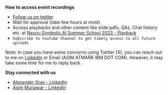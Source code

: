 **How to access event recordings**

- [Follow us on twitter](https://twitter.com/asimunawar)
- Wait for approval (take few hours at most)
- Access playbacks and other content like slide pdfs, QAs, Chat history etc. at [Neuro-Symbolic AI Summer School 2023 - Playback](https://twitter.com/asimunawar/status/1696850589299229130)
- `Subscribe to YouTube Channel to get timely access to all future uploads`

Note: In case you have some concerns using Twitter (X), you can reach out to me on [LinkedIn](https://www.linkedin.com/in/asimmunawar/) or Email (ASIM ATMARK IBM DOT COM). However, it may take some time for me to reply back.

**Stay connected with us**

- [Alexander Gray - LinkedIn](https://www.linkedin.com/in/alexander-gray-b554b64/)
- [Asim Munawar - LinkedIn](https://www.linkedin.com/in/asimmunawar/)


